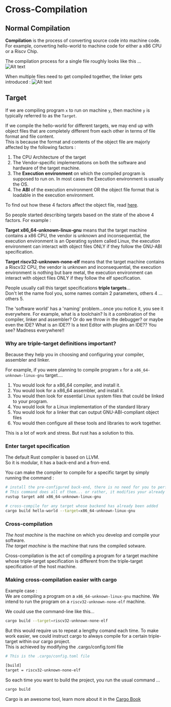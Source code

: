 # Cross-Compilation

## Normal Compilation
**Compilation** is the process of converting source code into machine code. For example, converting hello-world to machine code for either a x86 CPU or a Riscv Chip.  

The compilation process for a single file roughly looks like this ...  
![Alt text](img/compilation.png)


When multiple files need to get compiled together, the linker gets introduced : 
![Alt text](img/compilation_with_linking.png)  


## Target 

If we are compiling program `x` to run on machine `y`, then machine `y` is typically referred to as the `Target`.  

If we compile the hello-world for different targets, we may end up with object files that are completely different from each other in terms of file format and file content.  
This is because the format and contents of the object file are majorly affected by the following factors : 
1. The CPU Architecture of the target
2. The Vendor-specific implementations on both the software and hardware of the target machine.  
3. The **Execution environment** on which the compiled program is supposed to run on. In most cases the Execution environment is usually the OS.
4. The **ABI** of the execution environment OR the object file format that is loadable in the execution environment. 


To find out how these 4 factors affect the object file, read [here](/src/misc/target_factors.md).


So people started describing targets based on the state of the above 4 factors. For example :  

**Target x86_64-unknown-linux-gnu** means that the target machine contains a x86 CPU, the vendor is unknown and inconsequential, the execution environment is an Operating system called Linux, the execution environment can interact with object files ONLY if they follow the GNU-ABI specification.  

**Target riscv32-unknown-none-elf** means that the target machine contains a Riscv32 CPU, the vendor is unknown and inconsequential, the execution environment is nothing but bare metal, the execution environment can interact with object files ONLY if they follow the elf specification.  


People usually call this target specifications **triple targets**...  
Don't let the name fool you, some names contain 2 parameters, others 4 ... others 5.  

The 'software world' has a 'naming' problem...once you notice it, you see it everywhere. For example, what is a toolchain? Is it a combination of the compiler, linker and assembler? Or do we throw in the debugger? or maybe even the IDE? What is an IDE?? Is a text Editor with plugins an IDE?? You see? Madness everywhere!!


### Why are triple-target definitions important?  
Because they help you in choosing and configuring your compiler, assembler and linker.  

For example, if you were planning to compile program `x` for a `x86_64-unknown-linux-gnu` target....
1. You would look for a x86_64 compiler, and install it.
2. You would look for a x86_64 assembler, and install it. 
3. You would then look for essential Linux system files that could be linked to your program. 
4. You would look for a Linux implementation of the standard library
5. You would look for a linker that can output GNU-ABI-compliant object files
6. You would then configure all these tools and libraries to work together.  

This is a lot of work and stress. But rust has a solution to this.  


### Enter target specification  
The default Rust compiler is based on LLVM.  
So it is modular, it has a back-end and a fron-end.  

You can make the compiler to compile for a specific target by simply running the command : 
```bash
# install the pre-configured back-end, there is no need for you to perform the 6 steps mentioned above
# This command does all of them... or rather, it modifies your already existing LLVM toolchain  
rustup target add x86_64-unknown-linux-gnu 

# cross-compile for any target whose backend has already been added
cargo build hello-world --target=x86_64-unknown-linux-gnu  
```  

### Cross-compilation  
*The host machine* is the machine on which you develop and compile your software.  
*The target machine* is the machine that runs the compiled sotware.  


Cross-compilation is the act of compiling a program for a target machine whose triple-target specification is different from the triple-target specification of the host machine.  


### Making cross-compilation easier with cargo  

Example case :  
We are compiling a program on a `x86_64-unknown-linux-gnu` machine. We intend to run the program on a `riscv32-unknown-none-elf` machine.  

We could use the command-line like this... 
```bash
cargo build --target=riscv32-unknown-none-elf  
```  
But this would require us to repeat a lengthy comand each time. To make work easier, we could instruct cargo to always compile for a certain triple-target within our cargo project.  
This is achieved by modifying the .cargo/config.toml file

```bash
# This is the .cargo/config.toml file

[build]
target = riscv32-unknown-none-elf
```  

So each time you want to build the project, you run the usual command ...
```bash
cargo build
```  

Cargo is an awesome tool, learn more about it in the [Cargo Book][cargo-official-book]


[cargo-official-book]: https://doc.rust-lang.org/cargo/





